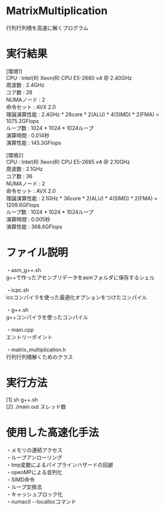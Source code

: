 # MatrixMultiplication
行列行列積を高速に解くプログラム  

# 実行結果

[環境1]  
CPU : Intel(R) Xeon(R) CPU E5-2680 v4 @ 2.40GHz  
周波数 : 2.4GHz  
コア数 : 28  
NUMAノード : 2  
命令セット : AVX 2.0  
理論演算性能 : 2.4GHz * 28core * 2(ALU) * 4(SIMD) * 2(FMA) = 1075.2GFlops  
ループ数 : 1024 * 1024 * 1024ループ  
演算時間 : 0.014秒  
演算性能 : 145.3GFlops  

[環境2]  
CPU : Intel(R) Xeon(R) CPU E5-2695 v4 @ 2.10GHz  
周波数 : 2.1GHz  
コア数 : 36  
NUMAノード : 2  
命令セット : AVX 2.0  
理論演算性能 : 2.1GHz * 36core * 2(ALU) * 4(SIMD) * 2(FMA) = 1209.6GFlops  
ループ数 : 1024 * 1024 * 1024ループ  
演算時間 : 0.005秒  
演算性能 : 368.6GFlops  

# ファイル説明
・asm_g++.sh  
g++で作ったアセンブリデータをasmフォルダに保存するシェル  

・icpc.sh  
iccコンパイラを使った最適化オプションをつけたコンパイル  

・g++.sh  
g++コンパイラを使ったコンパイル  

・main.cpp  
エントリーポイント  

・matrix_multiplication.h  
行列行列積解くためのクラス  

# 実行方法
[1] sh g++.sh  
[2] ./main.out スレッド数  

# 使用した高速化手法
・メモリの連続アクセス  
・ループアンローリング  
・tmp変数によるパイプラインハザードの回避  
・openMPによる並列化  
・SIMD命令  
・ループ交換法  
・キャッシュブロック化  
・numactl --locallocコマンド  

